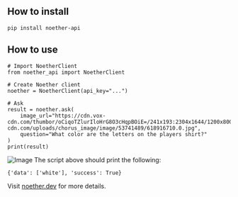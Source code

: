 
## How to install
```
pip install noether-api
```

## How to use
```
# Import NoetherClient
from noether_api import NoetherClient

# Create Noether client
noether = NoetherClient(api_key="...")

# Ask 
result = noether.ask(
	image_url="https://cdn.vox-cdn.com/thumbor/oCiqoTZlurIloHrG8O3cHqpBOiE=/241x193:2304x1644/1200x800/filters:focal(1034x301:1446x713)/cdn.vox-cdn.com/uploads/chorus_image/image/53741489/618916710.0.jpg",
	question="What color are the letters on the players shirt?"
)
print(result)
```
![Image](https://cdn.vox-cdn.com/thumbor/oCiqoTZlurIloHrG8O3cHqpBOiE=/241x193:2304x1644/1200x800/filters:focal(1034x301:1446x713)/cdn.vox-cdn.com/uploads/chorus_image/image/53741489/618916710.0.jpg)
The script above should print the following:
```
{'data': ['white'], 'success': True}
```

Visit [noether.dev](https://noether.dev) for more details.
